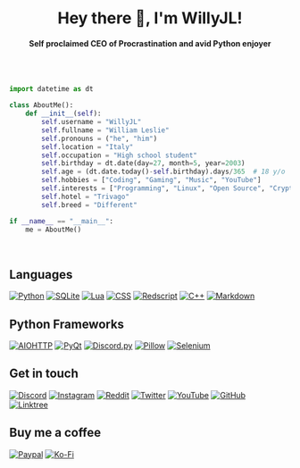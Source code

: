 <h1 align="center">Hey there 👋, I'm WillyJL!</h1>
<h4 align="center">Self proclaimed CEO of Procrastination and avid Python enjoyer</h4>

<br />

<br />

```py
import datetime as dt

class AboutMe():
    def __init__(self):
        self.username = "WillyJL"
        self.fullname = "William Leslie"
        self.pronouns = ("he", "him")
        self.location = "Italy"
        self.occupation = "High school student"
        self.birthday = dt.date(day=27, month=5, year=2003)
        self.age = (dt.date.today()-self.birthday).days/365  # 18 y/o
        self.hobbies = ["Coding", "Gaming", "Music", "YouTube"]
        self.interests = ["Programming", "Linux", "Open Source", "Crypto"]
        self.hotel = "Trivago"
        self.breed = "Different"

if __name__ == "__main__":
    me = AboutMe()
```

<br />

Languages
---------
[![Python](    https://img.shields.io/badge/-Python-3776FB?style=for-the-badge&logo=python&logoColor=white                           )](https://www.python.org/)
[![SQLite](    https://img.shields.io/badge/-SQLite-DF9100?style=for-the-badge&logo=sqlite&logoColor=white                           )](https://www.sqlite.org/)
[![Lua](       https://img.shields.io/badge/-Lua-2C39BD?style=for-the-badge&logo=lua&logoColor=white                                 )](https://www.lua.org/)
[![CSS](       https://img.shields.io/badge/-CSS-DD3A0A?style=for-the-badge&logo=css3&logoColor=white                                )](https://www.w3.org/Style/CSS/)
[![Redscript]( https://img.shields.io/badge/-Redscript-DC382D?style=for-the-badge&logo=swift&logoColor=white                         )](https://github.com/jac3km4/redscript)
[![C++](       https://img.shields.io/badge/-C++-00599C?style=for-the-badge&logo=c%2B%2B&logoColor=white                             )](https://isocpp.org/)
[![Markdown](  https://img.shields.io/badge/-Markdown-000000?style=for-the-badge&logo=markdown&logoColor=white                       )](https://daringfireball.net/projects/markdown)

Python Frameworks
-----------------
[![AIOHTTP](   https://img.shields.io/badge/-AIOHTTP-2C5BB4?style=for-the-badge&logo=aiohttp&logoColor=white                         )](https://docs.aiohttp.org/en/stable)
[![PyQt](      https://img.shields.io/badge/-PyQt-00BD00?style=for-the-badge&logo=qt&logoColor=white                                 )](https://riverbankcomputing.com/software/pyqt/intro)
[![Discord.py](https://img.shields.io/badge/-Discord.py-5865F2?style=for-the-badge&logo=discord&logoColor=white                      )](https://discordpy.readthedocs.io/en/stable)
[![Pillow](    https://img.shields.io/badge/-Pillow-FF880F?style=for-the-badge&logo=slickpic&logoColor=white                         )](https://pillow.readthedocs.io/en/stable)
[![Selenium](  https://img.shields.io/badge/-Selenium-43B02A?style=for-the-badge&logo=selenium&logoColor=white                       )](https://selenium-python.readthedocs.io/)

Get in touch
-------------
[![Discord](   https://img.shields.io/badge/-WillyJL%233633-333333?style=for-the-badge&logo=discord&logoColor=white&labelColor=5865F2)](https://discord.com/channels/@me)
[![Instagram]( https://img.shields.io/badge/-@willyjl_-333333?style=for-the-badge&logo=instagram&logoColor=white&labelColor=E4405F   )](https://www.instagram.com/willyjl_)
[![Reddit](    https://img.shields.io/badge/-u%2FWillyJL-333333?style=for-the-badge&logo=reddit&logoColor=white&labelColor=FF4500 )](https://www.reddit.com/user/WillyJL)
[![Twitter](   https://img.shields.io/badge/-@WillyJL_-333333?style=for-the-badge&logo=twitter&logoColor=white&labelColor=1DA1F2     )](https://twitter.com/WillyJL_)
[![YouTube](   https://img.shields.io/badge/-WillyJL-333333?style=for-the-badge&logo=youtube&logoColor=white&labelColor=FF2222       )](https://www.youtube.com/channel/UCxouMwGYdvfKLDP4wb-eUoQ)
[![GitHub](    https://img.shields.io/badge/-Willy--JL-333333?style=for-the-badge&logo=github&logoColor=white&labelColor=181717      )](https://github.com/Willy-JL)\
[![Linktree](  https://img.shields.io/badge/-@WillyJL-333333?style=for-the-badge&logo=linktree&logoColor=white&labelColor=29B06B     )](https://linktr.ee/WillyJL)

Buy me a coffee
----------------
[![Paypal](    https://img.shields.io/badge/-WillyJL-333333?style=for-the-badge&logo=paypal&logoColor=white&labelColor=00457C        )](https://paypal.me/willyjl)
[![Ko-Fi](     https://img.shields.io/badge/-WillyJL-333333?style=for-the-badge&logo=kofi&logoColor=white&labelColor=FF5E5B          )](https://ko-fi.com/willyjl)
